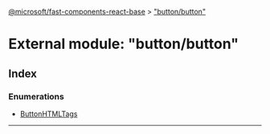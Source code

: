 [@microsoft/fast-components-react-base](../README.md) > ["button/button"](../modules/_button_button_.md)

# External module: "button/button"

## Index

### Enumerations

* [ButtonHTMLTags](../enums/_button_button_.buttonhtmltags.md)

---

